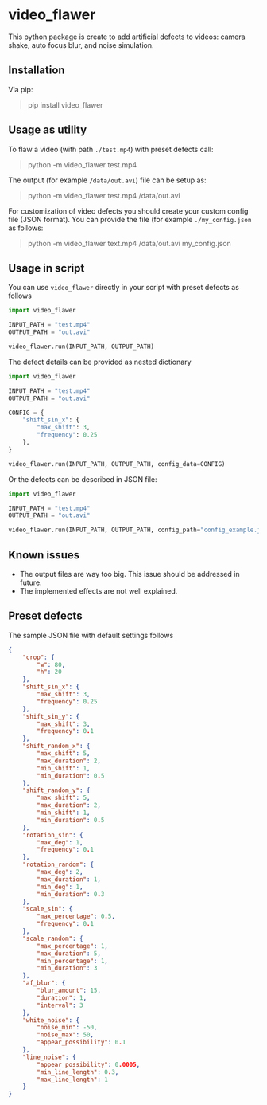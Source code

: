 # video_flawer

This python package is create to add artificial defects to videos: camera shake, auto focus blur, and noise simulation.

## Installation

Via pip:

> pip install video_flawer

## Usage as utility

To flaw a video (with path `./test.mp4`) with preset defects call:

> python -m video_flawer test.mp4

The output (for example `/data/out.avi`) file can be setup as:

> python -m video_flawer test.mp4 /data/out.avi

For customization of video defects you should create your custom config file (JSON format). You can provide the file (for example `./my_config.json` as follows:

> python -m video_flawer text.mp4 /data/out.avi my_config.json


## Usage in script

You can use `video_flawer` directly in your script with preset defects as follows


```python
import video_flawer

INPUT_PATH = "test.mp4"
OUTPUT_PATH = "out.avi"

video_flawer.run(INPUT_PATH, OUTPUT_PATH)
```

The defect details can be provided as nested dictionary

```python
import video_flawer

INPUT_PATH = "test.mp4"
OUTPUT_PATH = "out.avi"

CONFIG = {
    "shift_sin_x": {
        "max_shift": 3,
        "frequency": 0.25
    },
}

video_flawer.run(INPUT_PATH, OUTPUT_PATH, config_data=CONFIG)
```

Or the defects can be described in JSON file:

```python
import video_flawer

INPUT_PATH = "test.mp4"
OUTPUT_PATH = "out.avi"

video_flawer.run(INPUT_PATH, OUTPUT_PATH, config_path="config_example.json")
```

## Known issues

* The output files are way too big. This issue should be addressed in future.
* The implemented effects are not well explained.

## Preset defects

The sample JSON file with default settings follows

```json
{
    "crop": {
        "w": 80,
        "h": 20
    },
    "shift_sin_x": {
        "max_shift": 3,
        "frequency": 0.25
    },
    "shift_sin_y": {
        "max_shift": 3,
        "frequency": 0.1
    },
    "shift_random_x": {
        "max_shift": 5,
        "max_duration": 2,
        "min_shift": 1,
        "min_duration": 0.5
    },
    "shift_random_y": {
        "max_shift": 5,
        "max_duration": 2,
        "min_shift": 1,
        "min_duration": 0.5
    },
    "rotation_sin": {
        "max_deg": 1,
        "frequency": 0.1
    },
    "rotation_random": {
        "max_deg": 2,
        "max_duration": 1,
        "min_deg": 1,
        "min_duration": 0.3
    },
    "scale_sin": {
        "max_percentage": 0.5,
        "frequency": 0.1
    },
    "scale_random": {
        "max_percentage": 1,
        "max_duration": 5,
        "min_percentage": 1,
        "min_duration": 3
    },
    "af_blur": {
        "blur_amount": 15,
        "duration": 1,
        "interval": 3
    },
    "white_noise": {
        "noise_min": -50,
        "noise_max": 50,
        "appear_possibility": 0.1
    },
    "line_noise": {
        "appear_possibility": 0.0005,
        "min_line_length": 0.3,
        "max_line_length": 1
    }
}
```







